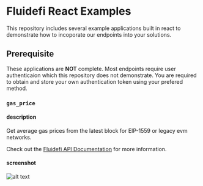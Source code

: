 # Fluidefi React Examples

This repository includes several example applications built in react to demonstrate how to incoporate our endpoints into your solutions.

## Prerequisite 

These applications are **NOT** complete. Most endpoints require user authenticaion which this repository does not demonstrate.
You are required to obtain and store your own authentication token using your prefered method.


### `gas_price`

#### **description**
Get average gas prices from the latest block for EIP-1559 or legacy evm networks.

Check out the [Fluidefi API Documentation](https://analytics.fluidefi.com/api/docs/#post-/gas_price/) for more information.

#### **screenshot**
![alt text](https://github.com/fluidefi/examples/blob/main/screenshots/gas_price_screenshot.png?raw=true)


